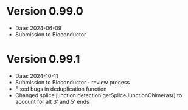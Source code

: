 # Version  0.99.0 
- Date: 2024-06-09
- Submission to Bioconductor

# Version  0.99.1
- Date: 2024-10-11
- Submission to Bioconductor - review process
- Fixed bugs in deduplication function
- Changed splice junction detection getSpliceJunctionChimeras() to account for 
alt 3' and 5' ends
